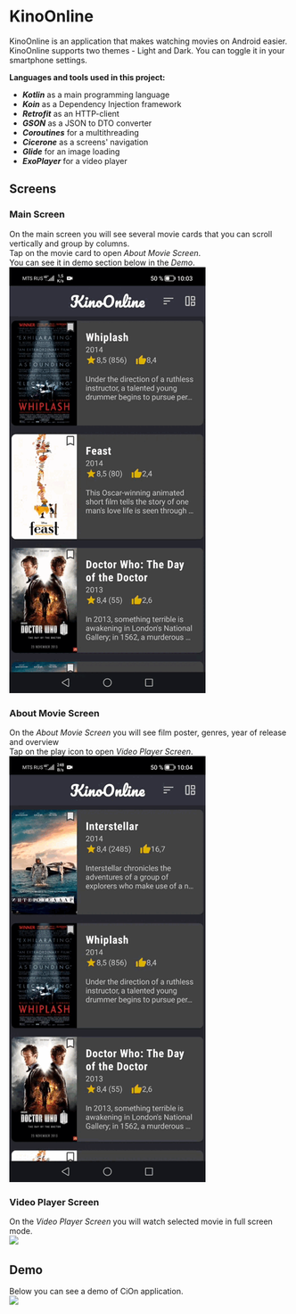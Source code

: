# KinoOnline
KinoOnline is an application that makes watching movies on Android easier. <br>
KinoOnline supports two themes - Light and Dark. You can toggle it in your smartphone settings. <br>

**Languages and tools used in this project:**
* _**Kotlin**_ as a main programming language
* _**Koin**_ as a Dependency Injection framework
* _**Retrofit**_ as an HTTP-client
* _**GSON**_ as a JSON to DTO converter
* _**Coroutines**_ for a multithreading
* _**Cicerone**_ as a screens' navigation
* _**Glide**_ for an image loading
* _**ExoPlayer**_ for a video player

## Screens
### Main Screen
On the main screen you will see several movie cards that you can scroll vertically and group by columns.<br>
Tap on the movie card to open _About Movie Screen_. <br>
You can see it in demo section below in the _Demo_. <br>
![](readmeFiles/mainscreen.gif)

### About Movie Screen
On the _About Movie Screen_ you will see film poster, genres, year of release and overview <br>
Tap on the play icon to open _Video Player Screen_.<br>
![](readmeFiles/about_screen.gif)

### Video Player Screen
On the _Video Player Screen_ you will watch selected movie in full screen mode. <br>
![](readmeFiles/cion_player_screen.gif)

## Demo
Below you can see a demo of CiOn application. <br>
![](readmeFiles/cion_demo.gif)